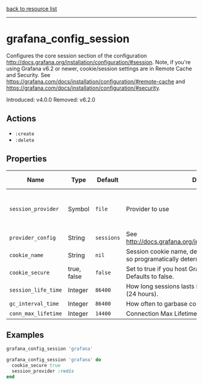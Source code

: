 [back to resource list](https://github.com/sous-chefs/grafana#resources)

---

# grafana_config_session

Configures the core session section of the configuration <http://docs.grafana.org/installation/configuration/#session>. Note, if you're using Grafana v6.2 or newer, cookie/session settings are in Remote Cache and Security. See <https://grafana.com/docs/installation/configuration/#remote-cache> and <https://grafana.com/docs/installation/configuration/#security>.

Introduced: v4.0.0
Removed: v6.2.0

## Actions

- `:create`
- `:delete`

## Properties

| Name                | Type        |  Default                                  | Description                                             | Allowed Values
| ------------------- | ----------- | ------------ | ------------------------------------------------------- | --------------- |
| `session_provider`  | Symbol      | `file`       | Provider to use                                         |memory file redis mysql postgres memcache
| `provider_config`   | String      | `sessions`   | See <http://docs.grafana.org/installation/configuration/#session> |
| `cookie_name`       | String      | `nil`        | Session cookie name,  default changed at Grafana 6.0.0 so programatically determining default in install action |
| `cookie_secure`     | true, false | `false`      | Set to true if you host Grafana behind HTTPS only. Defaults to false. | true, false
| `session_life_time` | Integer     | `86400`      | How long sessions lasts in seconds. Defaults to 86400 (24 hours).|
| `gc_interval_time`  | Integer     | `86400`      | How often to garbase collect                            |
| `conn_max_lifetime` | Integer     | `14400`      | Connection Max Lifetime (seconds, 14400 = 4 hours)      |

## Examples

```ruby
grafana_config_session 'grafana'
```

```ruby
grafana_config_session 'grafana' do
  cookie_secure true
  session_provider :redis
end
```
